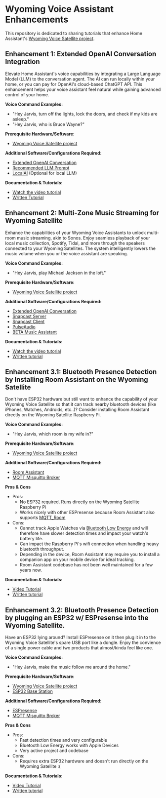 # Wyoming Voice Assistant Enhancements

This repository is dedicated to sharing tutorials that enhance Home Assistant's [Wyoming Voice Satellite project](https://github.com/rhasspy/wyoming-satellite).

## Enhancement 1: Extended OpenAI Conversation Integration

Elevate Home Assistant's voice capabilities by integrating a Large Language Model (LLM) to the conversation agent.  The AI can run locally within your home, or you can pay for OpenAI's cloud-based ChatGPT API. This enhancement helps your voice assistant feel natural while gaining advanced control of your home.

**Voice Command Examples:**
- "Hey Jarvis, turn off the lights, lock the doors, and check if my kids are asleep."
- "Hey Jarvis, who is Bruce Wayne?"

**Prerequisite Hardware/Software:**
- [Wyoming Voice Satellite project](https://github.com/rhasspy/wyoming-satellite)

**Additional Software/Configurations Required:**
- [Extended OpenAI Conversation](https://github.com/jekalmin/extended_openai_conversation)
- [Recommended LLM Prompt](https://github.com/FutureProofHomes/wyoming-enhancements/blob/main/extended_openai_conversation/recommended_prompt.txt)
- [LocalAI](https://localai.io/) (Optional for local LLM)

**Documentation & Tutorials:**
- [Watch the video tutorial](https://www.youtube.com/watch?v=pAKqKTkx5X4)
- [Written Tutorial](https://github.com/rhasspy/wyoming-satellite)

## Enhancement 2: Multi-Zone Music Streaming for Wyoming Satellite

Enhance the capabilities of your Wyoming Voice Assistants to unlock multi-room music streaming, akin to Sonos. Enjoy seamless playback of your local music collection, Spotify, Tidal, and more through the speakers connected to your Wyoming Satellites. The system intelligently lowers the music volume when you or the voice assistant are speaking.

**Voice Command Examples:**
- "Hey Jarvis, play Michael Jackson in the loft."

**Prerequisite Hardware/Software:**
- [Wyoming Voice Satellite project](https://github.com/rhasspy/wyoming-satellite)

**Additional Software/Configurations Required:**
- [Extended OpenAI Conversation](https://github.com/jekalmin/extended_openai_conversation)
- [Snapcast Server](https://github.com/Art-Ev/addon-snapserver)
- [Snapcast Client](https://github.com/badaix/snapcast)
- [PulseAudio](https://www.freedesktop.org/wiki/Software/PulseAudio/)
- [BETA Music Assistant](https://github.com/music-assistant/hass-music-assistant)

**Documentation & Tutorials:**
- [Watch the video tutorial](https://youtu.be/kS0agn13hhU)
- [Written tutorial](https://github.com/FutureProofHomes/wyoming-enhancements/tree/master/snapcast/docs)


## Enhancement 3.1: Bluetooth Presence Detection by Installing Room Assistant on the Wyoming Satellite

Don't have ESP32 hardware but still want to enhance the capability of your Wyoming Voice Satellite so that it can track nearby bluetooth devices (like iPhones, Watches, Androids, etc..)?  Consider installing Room Assistant directly on the Wyoming Satellite Raspberry Pi.

**Voice Command Examples:**
- "Hey Jarvis, which room is my wife in?"

**Prerequisite Hardware/Software:**
- [Wyoming Voice Satellite project](https://github.com/rhasspy/wyoming-satellite)

**Additional Software/Configurations Required:**
- [Room Assistant](https://www.room-assistant.io/guide/quickstart-pi.html#installing-room-assistant)
- [MQTT Misquitto Broker](https://www.home-assistant.io/integrations/mqtt/)

**Pros & Cons**
- Pros: 
    - No ESP32 required.  Runs directly on the Wyoming Satellite Raspberry Pi
    - Works nicely with other ESPresense because Room Assistant also supports [MQTT_Room](https://www.room-assistant.io/integrations/home-assistant.html#settings)
- Cons: 
    - Cannot track Apple Watches via [Bluetooth Low Energy](https://www.room-assistant.io/integrations/bluetooth-low-energy.html#requirements) and will therefore have slower detection times and impact your watch's battery life.
    - Can impact the Raspberry Pi's wifi connection when handling heavy bluetooth throughput.
    - Depending in the device, Room Assistant may require you to install a companion app on your mobile device for ideal tracking.
    - Room Assistant codebase has not been well maintained for a few years now.

**Documentation & Tutorials:**
- [Video Tutorial](https://www.youtube.com/watch?v=R1kxuB4pi9k)
- [Written tutorial](https://github.com/FutureProofHomes/wyoming-enhancements/blob/master/Room%20Assistant/docs/1_install_room_assistant.md)


## Enhancement 3.2: Bluetooth Presence Detection by plugging an ESP32 w/ ESPresense into the Wyoming Satellite.

Have an ESP32 lying around? Install ESPresense on it then plug it in to the Wyoming Voice Satellite's spare USB port like a dongle.  Enjoy the convience of a single power cable and two products that almost/kinda feel like one.

**Voice Command Examples:**
- "Hey Jarvis, make the music follow me around the home."

**Prerequisite Hardware/Software:**
- [Wyoming Voice Satellite project](https://github.com/rhasspy/wyoming-satellite)
- [ESP32 Base Station](https://espresense.com/base-stations)

**Additional Software/Configurations Required:**
- [ESPresense](https://espresense.com/) 
- [MQTT Misquitto Broker](https://www.home-assistant.io/integrations/mqtt/)

**Pros & Cons**
- Pros: 
    - Fast detection times and very configurable
    - Bluetooth Low Energy works with Apple Devices 
    - Very active project and codebase
- Cons: 
    - Requires extra ESP32 hardware and doesn't run directly on the Wyoming Satellite :(

**Documentation & Tutorials:**
- [Video Tutorial](https://www.youtube.com/watch?v=R1kxuB4pi9k)
- [Written tutorial](https://github.com/FutureProofHomes/wyoming-enhancements/blob/master/ESPresense/docs/1_install_espresense.md)
